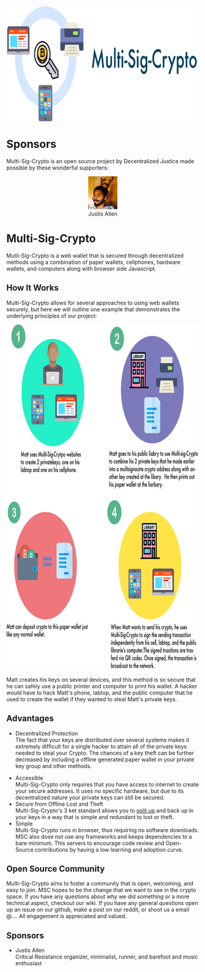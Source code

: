 <a href="http://www.multisigcrypto.com">
  <img src="readMeArt/art/bannerlogo.png" width="100%" height="300">
</a>


# Sponsors             

Multi-Sig-Crypto is an open source project by Decentralized Justice made possible by these wonderful supporters:
<br>
<div style="">
<div style="text-align: center;">
<img src="readMeArt/art/justis.png" width="15%" height="auto">
<p style="margin: auto;">Justis Allen</p>
</div>
</div>

# Multi-Sig-Crypto            

Mutli-Sig-Crypto is a web wallet that is secured through decentralized methods using a combination of paper wallets, cellphones, hardware wallets, and computers along with browser side Javascript. 

## How It Works
Multi-Sig-Crypto allows for several approaches to using web wallets securely, but here we will outline one example that demonstrates the underlying principles of our project: 

<img src="readMeArt/art/howInfo1.png" width="100%" height="900">

Matt creates his keys on several devices, and this method is so secure that he can safely use a public printer and computer to print his wallet. A hacker would have to hack Matt's phone, labtop, and the public computer that he used to create the wallet if they wanted to steal Matt's private keys. 

## Advantages
- Decentralized Protection      
	The fact that your keys are distributed over several systems makes it extremely difficult for a single hacker to attain all of the private keys needed to steal your Crypto. The chances of a key theft can be further decreased by including a offline generated paper wallet in your private key group and other methods.
* Accessible 	   	   
	Multi-Sig-Crypto only requires that you have access to internet to create your secure addresses. It uses no specific hardware, but due to its decentralized nature your private keys can still be secured. 
* Secure from Offline Lost and Theft      
	Multi-Sig-Crypto's 3 ket standard allows you to [split up](https://en.wikipedia.org/wiki/Secret_sharing) and back up in your keys in a way that is simple and redundant to lost or theft. 
* Simple     
	Multi-Sig-Crypto runs in browser, thus requiring no software downloads. MSC also dose not use any frameworks and keeps dependencies  to a bare minimum. This servers to encourage code review and Open-Source contributions by having a low learning and adoption curve. 
	
## Open Source Community 
Multi-Sig-Crypto aims to foster a community that is open, welcoming, and easy to join. MSC hopes to be the change that we want to see in the crypto space. If you have any questions about why we did something or a more technical aspect, checkout our wiki.
If you have any general questions open up an issue on our github, make a post on our reddit, or shoot us a email @.... All engagement is appreciated and valued.

## Sponsors              
- Justis Allen  
 Critical Resistance organizer, minimalist, runner, and barefoot and music enthusiast